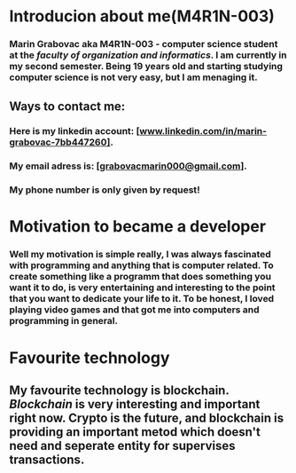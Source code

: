#  **Introducion about me(M4R1N-003)**
### **Marin Grabovac** aka M4R1N-003 - computer science student at the *faculty of organization and informatics*. I am currently in my second semester. Being 19 years old and starting studying computer science is not very easy, but I am menaging it.
##  Ways to contact me:
### Here is my linkedin account: [www.linkedin.com/in/marin-grabovac-7bb447260].
### My email adress is: **[grabovacmarin000@gmail.com]**.
### My phone number is only given **by request**!
# **Motivation to became a developer**
### Well my motivation is simple really, I was always fascinated with programming and anything that is computer related. To create something like a programm that does something you want it to do, is very entertaining and interesting to the point that you want to dedicate your life to it. To be honest, I loved playing video games and that got me into computers and programming in general.
# Favourite technology 
## My favourite technology is blockchain. *Blockchain* is very interesting and important right now. Crypto is the future, and blockchain is providing an important metod which doesn't need and seperate entity for supervises transactions.
